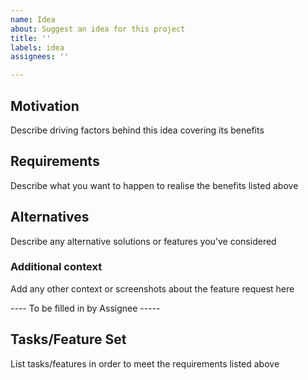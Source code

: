 ```yaml
---
name: Idea
about: Suggest an idea for this project
title: ''
labels: idea
assignees: ''

---
```


## Motivation
Describe driving factors behind this idea covering its benefits

## Requirements
Describe what you want to happen to realise the benefits listed above

## Alternatives
Describe any alternative solutions or features you've considered

### Additional context
Add any other context or screenshots about the feature request here

---- To be filled in by Assignee -----
## Tasks/Feature Set
List tasks/features in order to meet the requirements listed above
